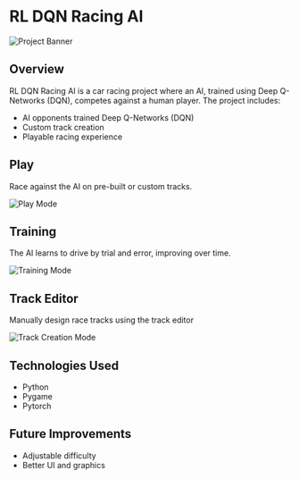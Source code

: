 # RL DQN Racing AI

![Project Banner](path/to/banner_image.png)

## Overview
RL DQN Racing AI is a car racing project where an AI, trained using Deep Q-Networks (DQN), competes against a human player. The project includes:
- AI opponents trained Deep Q-Networks (DQN)
- Custom track creation
- Playable racing experience

## Play 
Race against the AI on pre-built or custom tracks.

![Play Mode](path/to/play_mode_image.png)

## Training
The AI learns to drive by trial and error, improving over time.

![Training Mode](path/to/training_mode_image.png)

## Track Editor
Manually design race tracks using the track editor

![Track Creation Mode](path/to/track_creation_image.png)

## Technologies Used
- Python
- Pygame
- Pytorch

## Future Improvements
- Adjustable difficulty
- Better UI and graphics